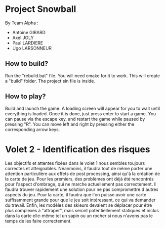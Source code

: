 # Project Snowball

By Team Alpha :
- Antoine GIRARD
- Axel JOLY
- Paul LARDIERE
- Ugo LARSONNEUR

## How to build?
Run the "rebuild.bat" file. You will need cmake for it to work.
This will create a "build" folder. The project sln file is inside.


## How to play?
Build and launch the game. A loading screen will appear for you to wait until everything is loaded. Once it is done, just press enter to start a game. You can pause via the escape key, and restart the game while paused by pressing "R". You can move left and right by pressing either the corresponding arrow keys.

# Volet 2 - Identification des risques

Les objectifs et attentes fixées dans le volet 1 nous sembles toujours correctes et atteignables. Néanmoins, il faudra tout de même porter une attention particulière aux effets de post processing, ainsi qu'à la création de la carte de jeu. 
Pour les premiers, des problèmes ont déjà été rencontrés pour l'aspect d'ombrage, qui ne marche actuellement pas correctement. Il faudra trouver rapidement une solution pour ne pas compromettre d'autres aspects du jeu. Pour la carte, il faudra que l'on puisse avoir une carte suffisamment grande pour que le jeu soit intéressant, ce qui va demander du travail.
Enfin, les modèles des skieurs devaient se déplacer pour être plus complexes à "attraper", mais seront potentiellement statiques et inclus dans la carte elle-même tel un sapin ou un rocher si nous n'avons pas le temps de les faire correctement.